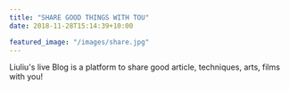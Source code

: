 ```yaml
---
title: "SHARE GOOD THINGS WITH TOU"
date: 2018-11-28T15:14:39+10:00

featured_image: "/images/share.jpg"
---
```


Liuliu's live Blog is a platform to share good article, techniques, arts, films with you!
